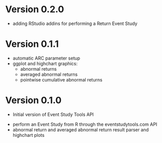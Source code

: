 # Version 0.2.0

- adding RStudio addins for performing a Return Event Study

# Version 0.1.1

- automatic ARC parameter setup
- ggplot and highchart graphics:
  - abnormal returns
  - averaged abnormal returns
  - pointwise cumulative abnormal returns

# Version 0.1.0

* Initial version of Event Study Tools API

- perform an Event Study from R through the eventstudytools.com API
- abnormal return and averaged abnormal return result parser and highchart plots
